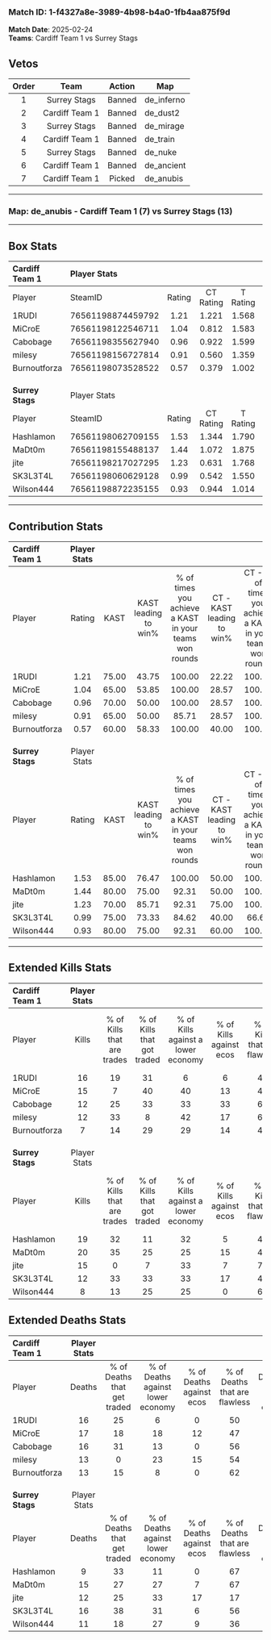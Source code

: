 ### Match ID: 1-f4327a8e-3989-4b98-b4a0-1fb4aa875f9d  
**Match Date**: 2025-02-24  
**Teams**: Cardiff Team 1 vs Surrey Stags  

## Vetos  

| Order | Team | Action | Map |
| :---: | :--: | :----: | --- |
| 1 | Surrey Stags | Banned | de_inferno |
| 2 | Cardiff Team 1 | Banned | de_dust2 |
| 3 | Surrey Stags | Banned | de_mirage |
| 4 | Cardiff Team 1 | Banned | de_train |
| 5 | Surrey Stags | Banned | de_nuke |
| 6 | Cardiff Team 1 | Banned | de_ancient |
| 7 | Cardiff Team 1 | Picked | de_anubis |

---  

### **Map**: de_anubis - Cardiff Team 1 (7) vs Surrey Stags (13)  
---  

## Box Stats  

| **Cardiff Team 1** | Player Stats      |        |           |          |       |      |       |         |        |      |     |
| :- | :- | :-: | :-: | :-: | :-: | :-: | :-: | :-: | :-: | :-: | :-: |
| Player             | SteamID           | Rating | CT Rating | T Rating | KAST  | ADR  | Kills | Assists | Deaths | K/D  | HS% |
| 1RUDI              | 76561198874459792 |  1.21  |   1.221   |  1.568   | 75.00 | 96.8 |  16   |    6    |   16   | 1.00 | 56  |
| MiCroE             | 76561198122546711 |  1.04  |   0.812   |  1.583   | 65.00 | 93.4 |  15   |    2    |   17   | 0.88 | 26  |
| Cabobage           | 76561198355627940 |  0.96  |   0.922   |  1.599   | 70.00 | 82.3 |  12   |    7    |   16   | 0.75 | 66  |
| milesy             | 76561198156727814 |  0.91  |   0.560   |  1.359   | 65.00 | 58.4 |  12   |    4    |   13   | 0.92 | 66  |
| Burnoutforza       | 76561198073528522 |  0.57  |   0.379   |  1.002   | 60.00 | 34.4 |   7   |    0    |   13   | 0.54 | 57  |
|                    |                   |        |           |          |       |      |       |         |        |      |     |
|                    |                   |        |           |          |       |      |       |         |        |      |     |
|                    |                   |        |           |          |       |      |       |         |        |      |     |
| **Surrey Stags**   | Player Stats      |        |           |          |       |      |       |         |        |      |     |
| Player             | SteamID           | Rating | CT Rating | T Rating | KAST  | ADR  | Kills | Assists | Deaths | K/D  | HS% |
| Hashlamon          | 76561198062709155 |  1.53  |   1.344   |  1.790   | 85.00 | 80.7 |  19   |    2    |   9    | 2.11 | 63  |
| MaDt0m             | 76561198155488137 |  1.44  |   1.072   |  1.875   | 80.00 | 99.9 |  20   |    3    |   15   | 1.33 | 45  |
| jite               | 76561198217027295 |  1.23  |   0.631   |  1.768   | 70.00 | 97.3 |  15   |    4    |   12   | 1.25 | 33  |
| SK3L3T4L           | 76561198060629128 |  0.99  |   0.542   |  1.550   | 75.00 | 83.0 |  12   |    4    |   16   | 0.75 | 58  |
| Wilson444          | 76561198872235155 |  0.93  |   0.944   |  1.014   | 80.00 | 60.4 |   8   |    8    |   11   | 0.73 | 37  |
---  

## Contribution Stats  

| **Cardiff Team 1** | Player Stats |       |                      |                                                        |                           |                                                             |                          |                                                            |
| :- | :-: | :-: | :-: | :-: | :-: | :-: | :-: | :-: |
| Player             |    Rating    | KAST  | KAST leading to win% | % of times you achieve a KAST in your teams won rounds | CT - KAST leading to win% | CT - % of times you achieve a KAST in your teams won rounds | T - KAST leading to win% | T - % of times you achieve a KAST in your teams won rounds |
| 1RUDI              |     1.21     | 75.00 |        43.75         |                         100.00                         |           22.22           |                           100.00                            |          71.43           |                           100.00                           |
| MiCroE             |     1.04     | 65.00 |        53.85         |                         100.00                         |           28.57           |                           100.00                            |          83.33           |                           100.00                           |
| Cabobage           |     0.96     | 70.00 |        50.00         |                         100.00                         |           28.57           |                           100.00                            |          71.43           |                           100.00                           |
| milesy             |     0.91     | 65.00 |        50.00         |                         85.71                          |           28.57           |                           100.00                            |          80.00           |                           80.00                            |
| Burnoutforza       |     0.57     | 60.00 |        58.33         |                         100.00                         |           40.00           |                           100.00                            |          71.43           |                           100.00                           |
|                    |              |       |                      |                                                        |                           |                                                             |                          |                                                            |
|                    |              |       |                      |                                                        |                           |                                                             |                          |                                                            |
|                    |              |       |                      |                                                        |                           |                                                             |                          |                                                            |
| **Surrey Stags**   | Player Stats |       |                      |                                                        |                           |                                                             |                          |                                                            |
| Player             |    Rating    | KAST  | KAST leading to win% | % of times you achieve a KAST in your teams won rounds | CT - KAST leading to win% | CT - % of times you achieve a KAST in your teams won rounds | T - KAST leading to win% | T - % of times you achieve a KAST in your teams won rounds |
| Hashlamon          |     1.53     | 85.00 |        76.47         |                         100.00                         |           50.00           |                           100.00                            |          90.91           |                           100.00                           |
| MaDt0m             |     1.44     | 80.00 |        75.00         |                         92.31                          |           50.00           |                           100.00                            |          90.00           |                           90.00                            |
| jite               |     1.23     | 70.00 |        85.71         |                         92.31                          |           75.00           |                           100.00                            |          90.00           |                           90.00                            |
| SK3L3T4L           |     0.99     | 75.00 |        73.33         |                         84.62                          |           40.00           |                            66.67                            |          90.00           |                           90.00                            |
| Wilson444          |     0.93     | 80.00 |        75.00         |                         92.31                          |           60.00           |                           100.00                            |          81.82           |                           90.00                            |
---  

## Extended Kills Stats  

| **Cardiff Team 1** | Player Stats |                            |                            |                                    |                         |                              |                                 |                                       |                    |           |
| :- | :-: | :-: | :-: | :-: | :-: | :-: | :-: | :-: | :-: | :-: |
| Player             |    Kills     | % of Kills that are trades | % of Kills that got traded | % of Kills against a lower economy | % of Kills against ecos | % of Kills that are flawless | % of Kills that are close duels | % of Kills that are assisted by flash | Pistol Round Kills | AWP Kills |
| 1RUDI              |      16      |             19             |             31             |                 6                  |            6            |              44              |               19                |                   6                   |         1          |     0     |
| MiCroE             |      15      |             7              |             40             |                 40                 |           13            |              40              |                0                |                   7                   |         0          |     0     |
| Cabobage           |      12      |             25             |             33             |                 33                 |           33            |              67              |               17                |                   8                   |         2          |     0     |
| milesy             |      12      |             33             |             8              |                 42                 |           17            |              67              |                8                |                   0                   |         0          |     0     |
| Burnoutforza       |      7       |             14             |             29             |                 29                 |           14            |              43              |                0                |                   0                   |         0          |     0     |
|                    |              |                            |                            |                                    |                         |                              |                                 |                                       |                    |           |
|                    |              |                            |                            |                                    |                         |                              |                                 |                                       |                    |           |
|                    |              |                            |                            |                                    |                         |                              |                                 |                                       |                    |           |
| **Surrey Stags**   | Player Stats |                            |                            |                                    |                         |                              |                                 |                                       |                    |           |
| Player             |    Kills     | % of Kills that are trades | % of Kills that got traded | % of Kills against a lower economy | % of Kills against ecos | % of Kills that are flawless | % of Kills that are close duels | % of Kills that are assisted by flash | Pistol Round Kills | AWP Kills |
| Hashlamon          |      19      |             32             |             11             |                 32                 |            5            |              47              |               11                |                   5                   |         2          |     0     |
| MaDt0m             |      20      |             35             |             25             |                 25                 |           15            |              45              |                5                |                   5                   |         2          |     0     |
| jite               |      15      |             0              |             7              |                 33                 |            7            |              73              |                7                |                   0                   |         3          |     1     |
| SK3L3T4L           |      12      |             33             |             33             |                 33                 |           17            |              42              |               17                |                   0                   |         1          |     0     |
| Wilson444          |      8       |             13             |             25             |                 25                 |            0            |              63              |               13                |                   0                   |         2          |     0     |
## Extended Deaths Stats  

| **Cardiff Team 1** | Player Stats |                             |                                   |                          |                               |                            |                           |               |
| :- | :-: | :-: | :-: | :-: | :-: | :-: | :-: | :-: |
| Player             |    Deaths    | % of Deaths that get traded | % of Deaths against lower economy | % of Deaths against ecos | % of Deaths that are flawless | % of Deaths that are close | % of Deaths while blinded | Deaths to AWP |
| 1RUDI              |      16      |             25              |                 6                 |            0             |              50               |             6              |             0             |       0       |
| MiCroE             |      17      |             18              |                18                 |            12            |              47               |             24             |             0             |       0       |
| Cabobage           |      16      |             31              |                13                 |            0             |              56               |             6              |             6             |       0       |
| milesy             |      13      |              0              |                23                 |            15            |              54               |             8              |             8             |       0       |
| Burnoutforza       |      13      |             15              |                 8                 |            0             |              62               |             0              |             0             |       1       |
|                    |              |                             |                                   |                          |                               |                            |                           |               |
|                    |              |                             |                                   |                          |                               |                            |                           |               |
|                    |              |                             |                                   |                          |                               |                            |                           |               |
| **Surrey Stags**   | Player Stats |                             |                                   |                          |                               |                            |                           |               |
| Player             |    Deaths    | % of Deaths that get traded | % of Deaths against lower economy | % of Deaths against ecos | % of Deaths that are flawless | % of Deaths that are close | % of Deaths while blinded | Deaths to AWP |
| Hashlamon          |      9       |             33              |                11                 |            0             |              67               |             0              |            11             |       0       |
| MaDt0m             |      15      |             27              |                27                 |            7             |              67               |             7              |             0             |       0       |
| jite               |      12      |             25              |                33                 |            17            |              17               |             8              |             8             |       0       |
| SK3L3T4L           |      16      |             38              |                31                 |            6             |              56               |             13             |             0             |       0       |
| Wilson444          |      11      |             18              |                27                 |            9             |              36               |             18             |             9             |       0       |
